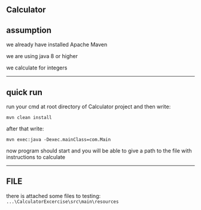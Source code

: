 Calculator
----------------------------------------------
assumption
----------------------------------------------
we already have installed Apache Maven 

we are using java 8 or higher

we calculate for integers

----------------------------------------------
quick run
----------------------------------------------
run your cmd at root directory of Calculator project and then write:
 
``
mvn clean install
``

after that write: 

``
mvn exec:java -Dexec.mainClass=com.Main
``

now program should start and you will be able to give a path to the file with instructions to calculate

----------------------------------------------
FILE
----------------------------------------------
there is attached some files to testing:
``
...\CalculatorExcercise\src\main\resources
``

